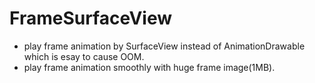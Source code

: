# FrameSurfaceView
- play frame animation by SurfaceView instead of AnimationDrawable which is esay to cause OOM.
- play frame animation smoothly with huge frame image(1MB).
